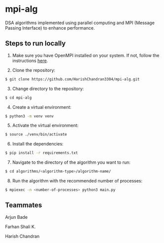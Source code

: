 # mpi-alg
DSA algorithms implemented using parallel computing and MPI (Message Passing Interface) to enhance performance.

## Steps to run locally
1) Make sure you have OpenMPI installed on your system. If not, follow the instructions [here](https://www.open-mpi.org/software/ompi/v4.1/).

2) Clone the repository:
```bash
$ git clone https://github.com/HarishChandran3304/mpi-alg.git
```

3) Change directory to the repository:
```bash
$ cd mpi-alg
```

4) Create a virtual environment:
```bash
$ python3 -m venv venv
```

5) Activate the virtual environment:
```bash
$ source ./venv/bin/activate
```

6) Install the dependencies:
```bash
$ pip install -r requirements.txt
```

7) Navigate to the directory of the algorithm you want to run:
```bash
$ cd algorithms/<algorithm-type>/algorithm-name/
```

8) Run the algorithm with the recommended number of processes:
```bash
$ mpiexec -n <number-of-processes> python3 main.py
```


## Teammates

Arjun Bade

Farhan Shali K.

Harish Chandran
